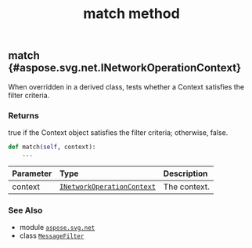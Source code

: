 ﻿---
title: match method
second_title: Aspose.SVG for Python via .NET API References
description: 
type: docs
weight: 20
url: /python-net/aspose.svg.net/messagefilter/match/
is_root: false
---

## match {#aspose.svg.net.INetworkOperationContext}

When overridden in a derived class, tests whether a Context satisfies the filter criteria.


### Returns 


true if the Context object satisfies the filter criteria; otherwise, false.


```python
def match(self, context):
    ...
```


| Parameter | Type | Description |
| :- | :- | :- |
| context | [`INetworkOperationContext`](/svg/python-net/aspose.svg.net/inetworkoperationcontext) | The context. |



### See Also
* module [`aspose.svg.net`](../../)
* class [`MessageFilter`](/svg/python-net/aspose.svg.net/messagefilter)
